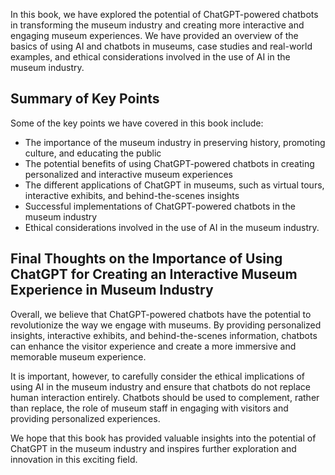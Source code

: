
In this book, we have explored the potential of ChatGPT-powered chatbots in transforming the museum industry and creating more interactive and engaging museum experiences. We have provided an overview of the basics of using AI and chatbots in museums, case studies and real-world examples, and ethical considerations involved in the use of AI in the museum industry.

Summary of Key Points
---------------------

Some of the key points we have covered in this book include:

* The importance of the museum industry in preserving history, promoting culture, and educating the public
* The potential benefits of using ChatGPT-powered chatbots in creating personalized and interactive museum experiences
* The different applications of ChatGPT in museums, such as virtual tours, interactive exhibits, and behind-the-scenes insights
* Successful implementations of ChatGPT-powered chatbots in the museum industry
* Ethical considerations involved in the use of AI in the museum industry.

Final Thoughts on the Importance of Using ChatGPT for Creating an Interactive Museum Experience in Museum Industry
------------------------------------------------------------------------------------------------------------------

Overall, we believe that ChatGPT-powered chatbots have the potential to revolutionize the way we engage with museums. By providing personalized insights, interactive exhibits, and behind-the-scenes information, chatbots can enhance the visitor experience and create a more immersive and memorable museum experience.

It is important, however, to carefully consider the ethical implications of using AI in the museum industry and ensure that chatbots do not replace human interaction entirely. Chatbots should be used to complement, rather than replace, the role of museum staff in engaging with visitors and providing personalized experiences.

We hope that this book has provided valuable insights into the potential of ChatGPT in the museum industry and inspires further exploration and innovation in this exciting field.
